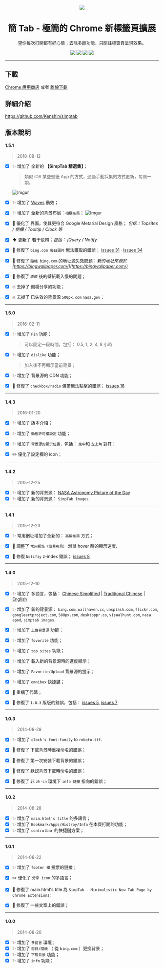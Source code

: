 <p align="center"><img src="http://st.ksria.cn/logo@192.png" /></p>
<h1 align="center">簡 Tab - 極簡的 Chrome 新標籤頁擴展</h1>
<p align="center">望你每次打開都有好心情；去除多餘功能，只關註標簽頁呈現效果。</p>
<p align="center">
   <a href="https://github.com/kenshin/simptab/releases"><img src="https://img.shields.io/badge/lastest_version-1.5.1-blue.svg"></a>
   <a target="_blank" href="http://ksria.com/simptab"><img src="https://img.shields.io/badge/website-_simptab.ksria.com-1DBA90.svg"></a>
   <a target="_blank" href="https://chrome.google.com/webstore/detail/simptab-new-tab/kbgmbmkhepchmmcnbdbclpkpegbgikjc"><img src="https://img.shields.io/badge/download-_chrome_webstore-brightgreen.svg"></a>
   <a href="http://ksria.com/simptab/crx/1.5.1/simptab.crx"><img src="https://img.shields.io/badge/download-_crx-brightgreen.svg"></a>
</p>

***

下載
---
[Chrome 應用商店](https://chrome.google.com/webstore/detail/simptab-new-tab/kbgmbmkhepchmmcnbdbclpkpegbgikjc) 或者 [離線下載](http://ksria.com/simptab/crx/1.5.1/simptab.crx)

詳細介紹
---
https://github.com/Kenshin/simptab

版本說明
---

#### 1.5.1

> 2018-08-12

- [x] :sparkles: 增加了 全新的 **【SimpTab 精選集】**；  
  > 類似 iOS 某些壁紙 App 的方式，通過手動採集的方式更新，每周一期。  

  ![Imgur](https://i.imgur.com/pblZLv0.png)

- [x] :sparkles: 增加了 [Waves](http://fian.my.id/Waves/) 動效；
- [x] :sparkles: 增加了 全新的背景布局：`相框布局`；
  ![Imgur](https://i.imgur.com/7HuDEdpl.png)

- [x] :lipstick: 優化了 界面，使其更符合 Google Metarial Design 風格； _包括：Topsites / 側欄 / Tooltip / Clock 等_
- [x] :arrow_up: 更新了 若干依賴；_包括： jQuery / Notify_

- [x] :bug: 修復了 `bing.com 每日圖片` 無法獲取的錯誤； [issues 31](https://github.com/kenshin/simptab/issues/31) · [issues 34](https://github.com/kenshin/simptab/issues/34)
- [x] :bug: 修復了 `隨機 bing.com` 的地址源失效問題；_新的地址來源於 [https://bingwallpaper.com/](https://bingwallpaper.com/)_
- [x] :bug: 修復了 `收藏` 後的壁紙載入慢的問題；

- [x] :fire: 去掉了 側欄分享的功能；
- [x] :fire: 去掉了 已失效的背景源 `500px.com` `nasa.gov`；

***

#### 1.5.0

> 2016-02-11

- [x] :sparkles: 增加了 `Pin` 功能；
  > 可以固定一段時間，包括： 0.5, 1, 2, 4, 8 小時

- [x] :sparkles: 增加了 `dislike` 功能；
  > 加入後不再顯示當前背景；

- [x] :sparkles: 增加了 背景源的 CDN 功能；
- [x] :bug: 修復了 `checkbox/radio` 偶爾無法點擊的錯誤； [issues 16](https://github.com/kenshin/simptab/issues/16)

***

#### 1.4.3

> 2016-01-20

- [x] :sparkles: 增加了 版本介紹；
- [x] :sparkles: 增加了 `動態許可權設定` 功能；
- [x] :sparkles: 增加了 `背景源的顯示位置`，包括： `居中`和 `左上角` 對其；

- [x] :pencil2: 優化了設定欄的 icon；

***

#### 1.4.2

> 2015-12-25

- [x] :sparkles: 增加了 新的背景源： [NASA Astronomy Picture of the Day](http://apod.nasa.gov/apod/astropix.html)
- [x] :sparkles: 增加了 新的背景源： `SimpTab Images`.

***

#### 1.4.1

> 2015-12-23

- [x] :sparkles: 常用網址增加了全新的： `高級布局` 方式；

- [x] :bug: 調整了 `常用網址（簡單布局）` 滑鼠 hover 時的顯示速度.
- [x] :bug: 修復 `Notifiy` z-index 錯誤； [issues 8](https://github.com/kenshin/simptab/issues/8)

***

#### 1.4.0

> 2015-12-10

- [x] :sparkles: 增加了 多語言，包括： [Chinese Simplified](https://github.com/kenshin/simptab/blob/master/README.md) | [Traditional Chinese](https://github.com/kenshin/simptab/blob/master/README.tw.md) | [English](https://github.com/kenshin/simptab/blob/master/README.en.md)
- [x] :sparkles: 增加了 新的背景源： `bing.com`, `wallhaven.cc`, `unsplash.com`, `flickr.com`, `googleartproject.com`, `500px.com`, `desktoppr.co`, `visualhunt.com`, `nasa apod`, `simptab images`.
- [x] :sparkles: 增加了 `上傳背景源` 功能；
- [x] :sparkles: 增加了 `fovorite` 功能；
- [x] :sparkles: 增加了 `top sites` 功能；
- [x] :sparkles: 增加了 載入新的背景源時的進度顯示；
- [x] :sparkles: 增加了 `Favorite/Upload` 背景源的提示；
- [x] :sparkles: 增加了 `omnibox` 快捷鍵；

- [x] :hammer: 重構了代碼；

- [x] :bug: 修復了 `1.0.3` 版版的錯誤，包括： [issues 5](https://github.com/kenshin/simptab/issues/5), [issues 7](https://github.com/kenshin/simptab/issues/7)

***

#### 1.0.3

> 2014-08-29

- [x] :sparkles: 增加了 `clock's font-family` to `roboto.ttf`.

- [x] :bug: 修復了 下載背景時重複命名的錯誤；
- [x] :bug: 修復了 第一次安裝下載背景的錯誤；
- [x] :bug: 修復了 默認背景下載時命名的錯誤；
- [x] :bug: 修復了 非 `zh-cn` 環境下 `info 鏈接` 指向的錯誤；

***

#### 1.0.2

> 2014-08-28

- [x] :sparkles: 增加了 `main.html's title` 的多語言；
- [x] :sparkles: 增加了 `Bookmark/Apps/Histroy/Info` 在本頁打開的功能；
- [x] :sparkles: 增加了 `controlbar` 的快捷鍵方案；

***

#### 1.0.1

> 2014-08-22

- [x] :sparkles: 增加了 `footer 欄` 投票的鏈接；

- [x] :pencil2: 優化了 `分享 icon` 的多語言；

- [x] :bug: 修復了 main.html's title 為 `SimpTab - Minimalistic New Tab Page by Chrome Extensions`;
- [x] :bug: 修復了 一些文案上的錯誤；

***

#### 1.0.0

> 2014-08-20

- [x] :sparkles: 增加了 `多語言` 環境；
- [x] :sparkles: 增加了 `每日/隨機` （ 從 `bing.com` ）更換背景；
- [x] :sparkles: 增加了 `下載背景` 功能；
- [x] :sparkles: 增加了 `info` 功能；
